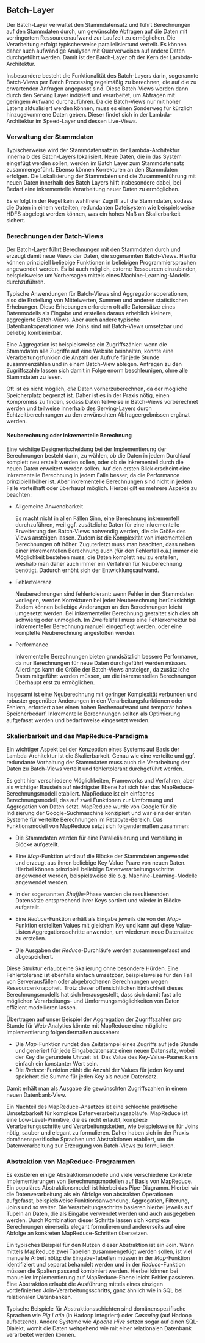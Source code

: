 ## Batch-Layer

Der Batch-Layer verwaltet den Stammdatensatz und führt Berechnungen auf den Stammdaten durch, um gewünschte Abfragen auf die Daten mit verringertem Ressourcenaufwand zur Laufzeit zu ermöglichen. Die Verarbeitung erfolgt typischerweise parallelisiertund verteilt. Es können daher auch aufwändige Analysen mit Querverweisen auf andere Daten durchgeführt werden. Damit ist der Batch-Layer oft der Kern der Lambda-Architektur.

Insbesondere besteht die Funktionalität des Batch-Layers darin, sogenannte Batch-Views per Batch Processing regelmäßig zu berechnen, die auf die zu erwartenden Anfragen angepasst sind. Diese Batch-Views werden dann durch den Serving Layer indiziert und verarbeitet, um Abfragen mit geringem Aufwand durchzuführen. Da die Batch-Views nur mit hoher Latenz aktualisiert werden können, muss es einen Sonderweg für kürzlich hinzugekommene Daten geben. Dieser findet sich in der Lambda-Architektur im Speed-Layer und dessen Live-Views.

### Verwaltung der Stammdaten

Typischerweise wird der Stammdatensatz in der Lambda-Architektur innerhalb des Batch-Layers lokalisiert. Neue Daten, die in das System eingefügt werden sollen, werden im Batch Layer zum Stammdatensatz zusammengeführt. Ebenso können Korrekturen an den Stammdaten erfolgen. Die Lokalisierung der Stammdaten und die Zusammenführung mit neuen Daten innerhalb des Batch Layers hilft insbesondere dabei, bei Bedarf eine inkrementelle Verarbeitung neuer Daten zu ermöglichen.

Es erfolgt in der Regel kein wahlfreier Zugriff auf die Stammdaten, sodass die Daten in einem verteilten, redundanten Dateisystem wie beispielsweise HDFS abgelegt werden können, was ein hohes Maß an Skalierbarkeit sichert.

### Berechnungen der Batch-Views

Der Batch-Layer führt Berechnungen mit den Stammdaten durch und erzeugt damit neue Views der Daten, die sogenannten Batch-Views. Hierfür können prinzipiell beliebige Funktionen in beliebigen Programmiersprachen angewendet werden. Es ist auch möglich, externe Ressourcen einzubinden, beispielsweise um Vorhersagen mittels eines Machine-Learning-Modells durchzuführen.

Typische Anwendungen für Batch-Views sind Aggregationsoperationen, also die Erstellung von Mittelwerten, Summen und anderen statistischen Erhebungen. Diese Erhebungen erfordern oft alle Datensätze eines Datenmodells als Eingabe und erstellen daraus erheblich kleinere, aggregierte Batch-Views. Aber auch andere typische Datenbankoperationen wie Joins sind mit Batch-Views umsetzbar und beliebig kombinierbar.

Eine Aggregation ist beispielsweise ein Zugriffszähler: wenn die Stammdaten alle Zugriffe auf eine Website beinhalten, könnte eine Verarbeitungsfunkion die Anzahl der Aufrufe für jede Stunde zusammenzählen und in einem Batch-View ablegen. Anfragen zu den Zugriffszahle lassen sich damit in Folge enorm beschleunigen, ohne alle Stammdaten zu lesen.

Oft ist es nicht möglich, *alle* Daten vorherzuberechnen, da der mögliche Speicherplatz begrenzt ist. Daher ist es in der Praxis nötig, einen Kompromiss zu finden, sodass Daten teilweise in Batch-Views vorberechnet werden und teilweise innerhalb des Serving-Layers durch Echtzeitberechnungen zu den erwünschten Abfrageergebnissen ergänzt werden.

#### Neuberechnung oder inkrementelle Berechnung

Eine wichtige Designentscheidung bei der Implementierung der Berechnungen besteht darin, zu wählen, ob die Daten in jedem Durchlauf komplett neu erstellt werden sollen, oder ob sie inkrementell durch die neuen Daten erweitert werden sollen. Auf den ersten Blick erscheint eine inkrementelle Berechnung in jedem Falle besser, da die Performance prinzipiell höher ist. Aber inkrementelle Berechnungen sind nicht in jedem Falle vorteilhaft oder überhaupt möglich. Hierbei gilt es mehrere Aspekte zu beachten:

* Allgemeine Anwendbarkeit

  Es macht nicht in allen Fällen Sinn, eine Berechnung inkrementell durchzuführen, weil ggf. zusätzliche Daten für eine inkrementelle Erweiterung des Batch-Views notwendig werden, die die Größe des Views ansteigen lassen. Zudem ist die Komplexität von inkrementellen Berechnungen oft höher. Zuguterletzt muss man beachten, dass neben einer inkrementellen Berechnung auch (für den Fehlerfall o.ä.) immer die Möglichkeit bestehen muss, die Daten komplett neu zu erstellen, weshalb man daher auch immer ein Verfahren für Neuberechnung benötigt. Dadurch erhöht sich der Entwicklungsaufwand.

* Fehlertoleranz

  Neuberechnungen sind fehlertolerant: wenn Fehler in den Stammdaten vorliegen, werden Korrekturen bei jeder Neuberechnung berücksichtigt. Zudem können beliebige Änderungen an den Berechnungen leicht umgesetzt werden. Bei inkrementeller Berechnung gestaltet sich dies oft schwierig oder unmöglich. Im Zweifelsfall muss eine Fehlerkorrektur bei inkrementeller Berechnung manuell eingepflegt werden, oder eine komplette Neuberechnung angestoßen werden.

* Performance

  Inkrementelle Berechnungen bieten grundsätzlich bessere Performance, da nur Berechnungen für neue Daten durchgeführt werden müssen. Allerdings kann die Größe der Batch-Views ansteigen, da zusätzliche Daten mitgeführt werden müssen, um die inkrementellen Berechnungen überhaupt erst zu ermöglichen.

Insgesamt ist eine Neuberechnung mit geringer Komplexität verbunden und robuster gegenüber Änderungen in den Verarbeitungsfunktionen oder Fehlern, erfordert aber einen hohen Rechenaufwand und temporär hohen Speicherbedarf. Inkrementelle Berechnungen sollten als Optimierung aufgefasst werden und bedarfsweise eingesetzt werden.

### Skalierbarkeit und das MapReduce-Paradigma

Ein wichtiger Aspekt bei der Konzeption eines Systems auf Basis der Lambda-Architektur ist die Skalierbarkeit. Genau wie eine verteilte und ggf. redundante Vorhaltung der Stammdaten muss auch die Verarbeitung der Daten zu Batch-Views verteilt und fehlertolerant durchgeführt werden.

Es geht hier verschiedene Möglichkeiten, Frameworks und Verfahren, aber als wichtiger Baustein auf niedrigster Ebene hat sich hier das MapReduce-Berechnungsmodell etabliert. MapReduce ist ein einfaches Berechnungsmodell, das auf zwei Funktionen zur Umformung und Aggregation von Daten setzt. MapReduce wurde von Google für die Indizierung der Google-Suchmaschine konzipiert und war eins der ersten Systeme für verteilte Berechnungen im Petabyte-Bereich. Das Funktionsmodell von MapReduce setzt sich folgendermaßen zusammen:

* Die Stammdaten werden für eine Parallelisierung und Verteilung in Blöcke aufgeteilt.

* Eine *Map*-Funktion wird auf die Blöcke der Stammdaten angewendet und erzeugt aus ihnen beliebige Key-Value-Paare von neuen Daten. Hierbei können prinzipiell beliebige Datenverarbeitungsschritte angewendet werden, beispielsweise die o.g. Machine-Learning-Modelle angewendet werden.

* In der sogenannten *Shuffle*-Phase werden die resultierenden Datensätze entsprechend ihrer Keys sortiert und wieder in Blöcke aufgeteilt.

* Eine *Reduce*-Funktion erhält als Eingabe jeweils die von der *Map*-Funktion erstellten Values mit gleichem Key und kann auf diese Value-Listen Aggregationsschritte anwenden, um wiederum neue Datensätze zu erstellen.

* Die Ausgaben der *Reduce*-Durchläufe werden zusammengefasst und abgespeichert.

Diese Struktur erlaubt eine Skalierung ohne besondere Hürden. Eine Fehlertoleranz ist ebenfalls einfach umsetzbar, beispielsweise für den Fall von Serverausfällen oder abgebrochenen Berechnungen wegen Ressourcenknappheit. Trotz dieser offensichtlichen Einfachheit dieses Berechnungsmodells hat sich herausgestellt, dass sich damit fast alle möglichen Verarbeitungs- und Umformungsmöglichkeiten von Daten effizient modellieren lassen.

Übertragen auf unser Beispiel der Aggregation der Zugriffszahlen pro Stunde für Web-Analytics könnte mit MapReduce eine mögliche Implementierung folgendermaßen aussehen:

* Die *Map*-Funktion rundet den Zeitstempel eines Zugriffs auf jede Stunde und generiert für jede Eingabedatensatz einen neuen Datensatz, wobei der Key die gerundete Uhrzeit ist. Das Value des Key-Value-Paares kann einfach ein konstanter Wert sein.
* Die *Reduce*-Funktion zählt die Anzahl der Values für jeden Key und speichert die Summe für jeden Key als neuen Datensatz.

Damit erhält man als Ausgabe die gewünschten Zugriffszahlen in einem neuen Datenbank-View.

Ein Nachteil des MapReduce-Ansatzes ist eine schlechte praktische Umsetzbarkeit für komplexe Datenverarbeitungsabläufe. MapReduce ist eine Low-Level-Primitive, die es nicht erlaubt, komplexe Verarbeitungsschritte und Verarbeitungsketten, wie beispielsweise für Joins nötig, sauber und elegant zu formulieren. Daher haben sich in der Praxis domänenspezifische Sprachen und Abstraktionen etabliert, um die Datenverarbeitung zur Erzeugung von Batch-Views zu formulieren.

### Abstraktion von MapReduce-Programmen

Es existieren einige Abstraktionsmodelle und viele verschiedene konkrete Implementierungen von Berechnungsmodellen auf Basis von MapReduce. Ein populäres Abstraktionsmodell ist hierbei das Pipe-Diagramm. Hierbei wir die Datenverarbeitung als ein Abfolge von abstrakten Operationen aufgefasst, beispielsweise Funktionsanwendung, Aggregation, Filterung, Joins und so weiter. Die Verarbeitungsschritte basieren hierbei jeweils auf Tupeln an Daten, die als Eingabe verwendet werden und auch ausgegeben werden. Durch Kombination dieser Schritte lassen sich komplexe Berechnungen einerseits elegant formulieren und andererseits auf eine Abfolge an konkreten MapReduce-Schritten übersetzen.

Ein typisches Beispiel für den Nutzen dieser Abstraktion ist ein Join. Wenn mittels MapReduce zwei Tabellen zusammengefügt werden sollen, ist viel manuelle Arbeit nötig: die Eingabe-Tabellen müssen in der *Map*-Funktion identifiziert und separat behandelt werden und in der *Reduce*-Funktion müssen die Spalten passend kombiniert werden. Hierbei können bei manueller Implementierung auf MapReduce-Ebene leicht Fehler passieren. Eine Abstraktion erlaubt die Ausführung mittels eines einzigen vordefinierten Join-Verarbeitungsschritts, ganz ähnlich wie in SQL bei relationalen Datenbanken.

Typische Beispiele für Abstraktionsschichten sind domänenspezifische Sprachen wie *Pig Latin* (in Hadoop integriert) oder *Cascalog* (auf Hadoop aufsetzend). Andere Systeme wie *Apache Hive* setzen sogar auf einen SQL-Dialekt, womit die Daten weitgehend wie mit einer relationalen Datenbank verarbeitet werden können.